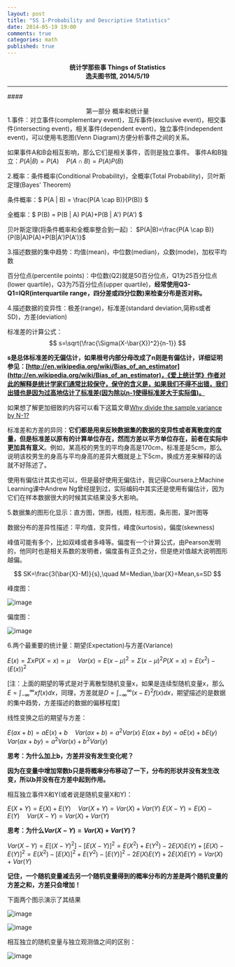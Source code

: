 ```yaml
---
layout: post
title: "SS 1-Probability and Descriptive Statistics"
date: 2014-05-19 19:00
comments: true
categories: math
published: true
---
```


**<center>统计学那些事 Things of Statistics</center>**
**<center>逸夫图书馆, 2014/5/19</center>**

----------

####<center>第一部分 概率和统计量</center>
1.事件：对立事件(complementary event)，互斥事件(exclusive event)，相交事件(intersecting event)，相关事件(dependent event)，独立事件(independent event)，可以使用韦恩图(Venn Diagram)方便分析事件之间的关系。

如果事件A和B会相互影响，那么它们是相关事件，否则是独立事件。
事件A和B独立：$P(A|B)=P(A) \quad P(A \cap B)=P(A)P(B)$

2.概率：条件概率(Conditional Probability)，全概率(Total Probability)，贝叶斯定理(Bayes' Theorem)

条件概率：$ P(A \| B) = \frac{P(A \cap B)}{P(B)} $

全概率：$ P(B) = P(B \| A) P(A)+P(B \| A') P(A') $

贝叶斯定理(将条件概率和全概率整合到一起)：
$P(A|B)=\frac{P(A \cap B)}{P(B|A)P(A)+P(B|A')P(A')}$

3.描述数据的集中趋势：均值(mean)，中位数(median)，众数(mode)，加权平均数

百分位点(percentile points)：中位数(Q2)就是50百分位点，Q1为25百分位点(lower quartile)，Q3为75百分位点(upper quartile)，**经常使用Q3-Q1=IQR(interquartile range，四分差或四分位数)来检查分布是否对称。**

<!--
[如果要计算一组数中的某个百分位数，一般比较好的排序方法是选择排序；当然，如果是计算该组数的特殊的百分位数，例如中位数，有其他更好地方法能够在线性时间内得到，之后我对做一些相关问题的研究，暂且说明一下]
-->

4.描述数据的变异性：极差(range)，标准差(standard deviation,简称s或者SD)，方差(deviation)

标准差的计算公式：
$$
s=\sqrt{\frac{\Sigma(X-\bar{X})^2}{n-1}}
$$

**s是总体标准差的无偏估计，如果根号内部分母改成了n则是有偏估计，详细证明参见：[http://en.wikipedia.org/wiki/Bias_of_an_estimator](http://en.wikipedia.org/wiki/Bias_of_an_estimator)，《爱上统计学》作者对此的解释是统计学家们通常比较保守，保守的含义是，如果我们不得不出错，我们出错也是因为过高地估计了标准差(因为除以n-1使得标准差大于实际值)。**

如果想了解更加细致的内容可以看下这篇文章[Why divide the sample variance by N-1?](http://www.visiondummy.com/2014/03/divide-variance-n-1/)

标准差和方差的异同：**它们都是用来反映数据集的数据的变异性或者离散度的度量，但是标准差以原有的计算单位存在，然而方差以平方单位存在，前者在实际中更加具有意义**。例如，某高校的男生的平均身高是170cm，标准差是5cm，那么说明该校男生的身高与平均身高的差异大概就是上下5cm，换成方差来解释的话就不好陈述了。

使用有偏估计其实也可以，但是最好使用无偏估计，我记得Coursera上Machine Learning课中Andrew Ng曾经提到过，实际编码中其实还是使用有偏估计，因为它们在样本数据很大的时候其实结果没多大影响。

5.数据集的图形化显示：直方图，饼图，线图，柱形图，条形图，茎叶图等

数据分布的差异性描述：平均值，变异性，峰度(kurtosis)，偏度(skewness)

峰值可能有多个，比如双峰或者多峰等。偏度有一个计算公式，由Pearson发明的，他同时也是相关系数的发明者，偏度虽有正负之分，但是绝对值越大说明图形越偏。

$$
SK=\frac{3(\bar{X}-M)}{s},\quad M=Median,\bar{X}=Mean,s=SD
$$

峰度图：

![image](http://hujiaweibujidao.github.io/images/math/kurtosis.png)

偏度图：

![image](http://hujiaweibujidao.github.io/images/math/skewness.png)


6.两个最重要的统计量：期望(Expectation)与方差(Variance)

$E(x)=\Sigma xP(X=x)=\mu \quad Var(x)=E(x-\mu)^{2}=\Sigma (x-\mu)^2P(X=x)=E(x^{2})-(E(x))^{2}$

[注：上面的期望的等式是对于离散型随机变量x，如果是连续型随机变量x，那么$E=\int_{-\infty}^{\infty} xf(x)dx$，同理，方差就是$D=\int_{-\infty}^{\infty} (x-E)^{2}f(x)dx$，期望描述的是数据的集中趋势，方差描述的数据的偏移程度]

线性变换之后的期望与方差：

$E(ax+b)=aE(x)+b \quad Var(ax+b)=a^{2}Var(x)$
$E(ax+by)=aE(x)+bE(y) \quad Var(ax+by)=a^{2}Var(x)+b^{2}Var(y)$

**思考：为什么加上b，方差并没有发生变化呢？**

**因为在变量中增加常数b只是将概率分布移动了一下，分布的形状并没有发生改变，所以b并没有在方差中起到作用。**

相互独立事件X和Y(或者说是随机变量X和Y)：

$E(X+Y)=E(X)+E(Y) \quad Var(X+Y)=Var(X)+Var(Y)$
$E(X-Y)=E(X)-E(Y) \quad Var(X-Y)=Var(X)+Var(Y)$

**思考：为什么$Var(X-Y)=Var(X)+Var(Y)$？**

$Var(X-Y)=E[(X-Y)^{2}]-[E(X-Y)]^{2}=E(X^{2})+E(Y^{2})-2E(X)E(Y)+[E(X)-E(Y)]^{2}=E(X^{2})-[E(X)]^{2}+E(Y^{2})-[E(Y)]^{2}-2E(X)E(Y)+2E(X)E(Y)=Var(X)+Var(Y)$

**记住，一个随机变量减去另一个随机变量得到的概率分布的方差是两个随机变量的方差之和，方差只会增加！**

下面两个图示演示了其结果

![image](http://hujiaweibujidao.github.io/images/math/varxplusy.png)

![image](http://hujiaweibujidao.github.io/images/math/varxminusy.png)

相互独立的随机变量与独立观测值之间的区别：

![image](http://hujiaweibujidao.github.io/images/math/independentobservation.png)


